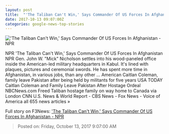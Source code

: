 ```yaml
---
layout: post
title:  "'The Taliban Can't Win,' Says Commander Of US Forces In Afghanistan - NPR"
date: 2017-10-13 09:07:00Z
categories: google-news-top-stories
---
```


!['The Taliban Can't Win,' Says Commander Of US Forces In Afghanistan - NPR](https://media.npr.org/assets/img/2017/10/12/gettyimages-634396052_wide-7cb5e54abbdeb5df3672ba541ac97d4f1dc53fa6.jpg?s=1400)

NPR 'The Taliban Can't Win,' Says Commander Of US Forces In Afghanistan NPR Gen. John W. "Mick" Nicholson settles into his wood-paneled office inside the American-led military headquarters in Kabul. It's lined with plaques, pictures and ceremonial swords. He has spent more time in Afghanistan, in various jobs, than any other ... American Caitlan Coleman, family leave Pakistan after being held by militants for five years USA TODAY Caitlan Coleman and Family Leave Pakistan After Hostage Ordeal NBCNews.com Freed Taliban hostage family on way home to Canada via London CNN U.S. News & World Report - CBS News - Fox News - Voice of America all 655 news articles »


Full story on F3News: ['The Taliban Can't Win,' Says Commander Of US Forces In Afghanistan - NPR](http://www.f3nws.com/n/G2Hf2C)

> Posted on: Friday, October 13, 2017 9:07:00 AM
